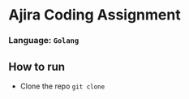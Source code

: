 # Ajira Coding Assignment

### Language: ```Golang```

## How to run
- Clone the repo ```git clone ```
